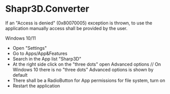 # Shapr3D.Converter
If an "Access is denied" (0x80070005) exception is thrown, to use the application manually access shall be provided by the user.

Windows 10/11
- Open "Settings"
- Go to Apps/App&Features
- Search in the App list "Sharp3D"
- At the right side click on the "three dots" open Advanced options // On Windows 10 there is no "three dots" Advanced options is shown by default
- There shall be a RadioButton for App permissions for file system, turn on
- Restart the application
